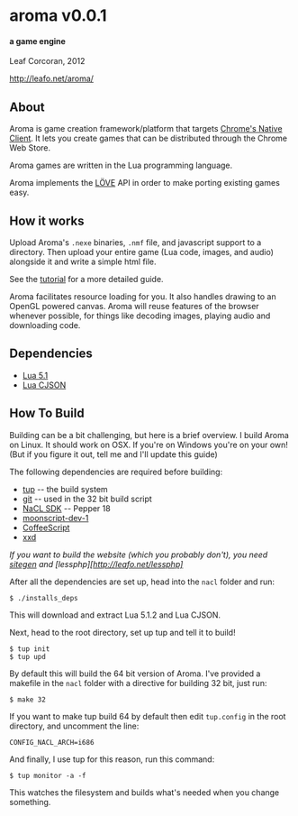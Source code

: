 # aroma v0.0.1
#### a game engine
Leaf Corcoran, 2012

<http://leafo.net/aroma/>

## About

Aroma is game creation framework/platform that targets [Chrome's Native
Client][1]. It lets you create games that can be distributed through the Chrome
Web Store.

Aroma games are written in the Lua programming language.

Aroma implements the [LÖVE][2] API in order to make porting existing games
easy.

## How it works

Upload Aroma's `.nexe` binaries, `.nmf` file, and javascript support to a
directory. Then upload your entire game (Lua code, images, and audio) alongside
it and write a simple html file.

See the [tutorial][3] for a more detailed guide.

Aroma facilitates resource loading for you. It also handles drawing to an
OpenGL powered canvas. Aroma will reuse features of the browser whenever
possible, for things like decoding images, playing audio and downloading code.

## Dependencies

* [Lua 5.1](http://lua.org)
* [Lua CJSON](http://www.kyne.com.au/~mark/software/lua-cjson.php)

## How To Build

Building can be a bit challenging, but here is a brief overview. I build Aroma
on Linux. It should work on OSX. If you're on Windows you're on your own! (But
if you figure it out, tell me and I'll update this guide)

The following dependencies are required before building:

 * [tup](http://gittup.org/tup/index.html) -- the build system
 * [git](http://git-scm.com) -- used in the 32 bit build script
 * [NaCL SDK](https://developers.google.com/native-client/sdk/download) -- Pepper 18
 * [moonscript-dev-1](http://moonscript.org/#source)
 * [CoffeeScript](http://coffeescript.org)
 * [xxd](http://linux.die.net/man/1/xxd)

*If you want to build the website (which you probably don't), you need
[sitegen](http://leafo.net/sitegen) and [lessphp][http://leafo.net/lessphp]*

After all the dependencies are set up, head into the `nacl` folder and run:

    $ ./installs_deps

This will download and extract Lua 5.1.2 and Lua CJSON.

Next, head to the root directory, set up tup and tell it to build!

    $ tup init
    $ tup upd

By default this will build the 64 bit version of Aroma. I've provided a
makefile in the `nacl` folder with a directive for building 32 bit, just run:

    $ make 32

If you want to make tup build 64 by default then edit `tup.config` in the root
directory, and uncomment the line:

    CONFIG_NACL_ARCH=i686

And finally, I use tup for this reason, run this command:

    $ tup monitor -a -f

This watches the filesystem and builds what's needed when you change something.

  [1]: https://developers.google.com/native-client/
  [2]: http://love2d.org
  [3]: http://leafo.net/aroma/tutorial.html

